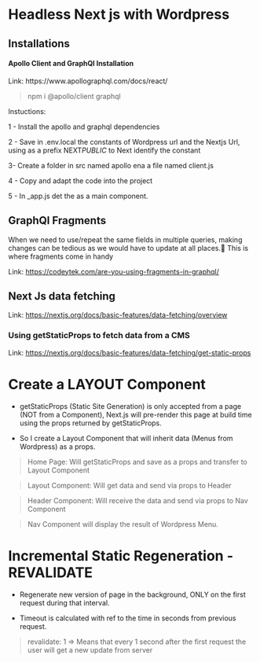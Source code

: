 # Headless Next js with Wordpress

## Installations

<h4>Apollo Client and GraphQl Installation</h4>
Link: https://www.apollographql.com/docs/react/

> npm i @apollo/client graphql

Instuctions:

1 - Install the apollo and graphql dependencies

2 - Save in .env.local the constants of Wordpress url and the Nextjs Url, using as a prefix NEXT*PUBLIC* to Next identify the constant

3- Create a folder in src named apollo ena a file named client.js

4 - Copy and adapt the code into the project

5 - In \_app.js det the <ApolloProvider client={client}></ApolloProvider> as a main component.

## GraphQl Fragments

<p>When we need to use/repeat the same fields in multiple queries, making changes can be tedious as we would have to update at all places.😬 This is where fragments come in handy </p>

Link: https://codeytek.com/are-you-using-fragments-in-graphql/

## Next Js data fetching

Link: https://nextjs.org/docs/basic-features/data-fetching/overview

### Using getStaticProps to fetch data from a CMS

Link: https://nextjs.org/docs/basic-features/data-fetching/get-static-props

# Create a LAYOUT Component

- getStaticProps (Static Site Generation) is only accepted from a page (NOT from a Component), Next.js will pre-render this page at build time using the props returned by getStaticProps.

- So I create a Layout Component that will inherit data (Menus from Wordpress) as a props.

> Home Page: Will getStaticProps and save as a props and transfer to Layout Component

> Layout Component: Will get data and send via props to Header

> Header Component: Will receive the data and send via props to Nav Component

> Nav Component will display the result of Wordpress Menu.

# Incremental Static Regeneration - REVALIDATE

- Regenerate new version of page in the background, ONLY on the first request during that interval.

* Timeout is calculated with ref to the time in seconds from previous request.

> revalidate: 1 => Means that every 1 second after the first request the user will get a new update from server
